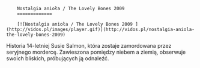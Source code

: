 
        Nostalgia anioła / The Lovely Bones 2009 
        =============
        
        [![Nostalgia anioła / The Lovely Bones 2009 ](http://vidos.pl/images/player.gif)](http://vidos.pl/nostalgia-aniola-the-lovely-bones-2009)
        
        
 Historia 14-letniej Susie Salmon, która zostaje zamordowana przez seryjnego mordercę. Zawieszona pomiędzy niebem a ziemią, obserwuje swoich bliskich, próbujących ją odnaleźć.
    